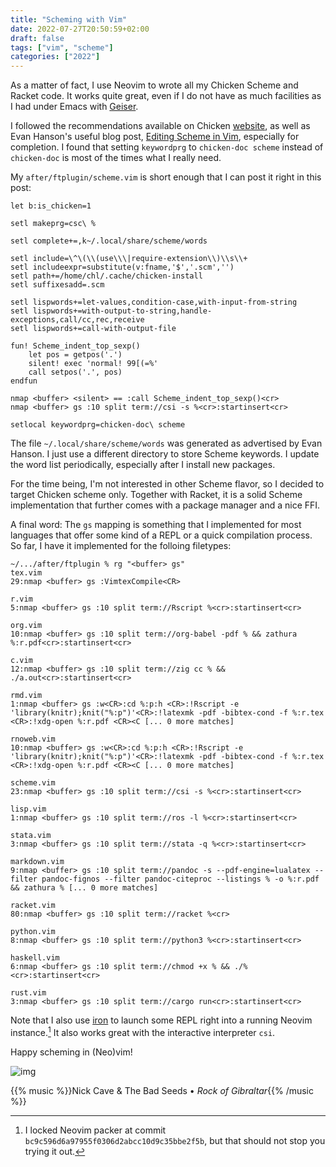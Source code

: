 ```yaml
---
title: "Scheming with Vim"
date: 2022-07-27T20:50:59+02:00
draft: false
tags: ["vim", "scheme"]
categories: ["2022"]
---
```


As a matter of fact, I use Neovim to wrote all my Chicken Scheme and Racket code. It works quite great, even if I do not have as much facilities as I had under Emacs with [Geiser].

I followed the recommendations available on Chicken [website], as well as Evan Hanson's useful blog post, [Editing Scheme in Vim], especially for completion. I found that setting `keywordprg` to `chicken-doc scheme` instead of `chicken-doc` is most of the times what I really need.

My `after/ftplugin/scheme.vim` is short enough that I can post it right in this post:

```vim
let b:is_chicken=1

setl makeprg=csc\ %

setl complete+=,k~/.local/share/scheme/words

setl include=\^\(\\(use\\\|require-extension\\)\\s\\+
setl includeexpr=substitute(v:fname,'$','.scm','')
setl path+=/home/chl/.cache/chicken-install
setl suffixesadd=.scm

setl lispwords+=let-values,condition-case,with-input-from-string
setl lispwords+=with-output-to-string,handle-exceptions,call/cc,rec,receive
setl lispwords+=call-with-output-file

fun! Scheme_indent_top_sexp()
	let pos = getpos('.')
	silent! exec 'normal! 99[(=%'
	call setpos('.', pos)
endfun

nmap <buffer> <silent> == :call Scheme_indent_top_sexp()<cr>
nmap <buffer> gs :10 split term://csi -s %<cr>:startinsert<cr>

setlocal keywordprg=chicken-doc\ scheme
```

The file `~/.local/share/scheme/words` was generated as advertised by Evan Hanson. I just use a different directory to store Scheme keywords. I update the word list periodically, especially after I install new packages.

For the time being, I'm not interested in other Scheme flavor, so I decided to target Chicken scheme only. Together with Racket, it is a solid Scheme implementation that further comes with a package manager and a nice FFI.

A final word: The `gs` mapping is something that I implemented for most languages that offer some kind of a REPL or a quick compilation process. So far, I have it implemented for the folloing filetypes:

```shell
~/.../after/ftplugin % rg "<buffer> gs"
tex.vim
29:nmap <buffer> gs :VimtexCompile<CR>

r.vim
5:nmap <buffer> gs :10 split term://Rscript %<cr>:startinsert<cr>

org.vim
10:nmap <buffer> gs :10 split term://org-babel -pdf % && zathura %:r.pdf<cr>:startinsert<cr>

c.vim
12:nmap <buffer> gs :10 split term://zig cc % && ./a.out<cr>:startinsert<cr>

rmd.vim
1:nmap <buffer> gs :w<CR>:cd %:p:h <CR>:!Rscript -e 'library(knitr);knit("%:p")'<CR>:!latexmk -pdf -bibtex-cond -f %:r.tex <CR>:!xdg-open %:r.pdf <CR><C [... 0 more matches]

rnoweb.vim
10:nmap <buffer> gs :w<CR>:cd %:p:h <CR>:!Rscript -e 'library(knitr);knit("%:p")'<CR>:!latexmk -pdf -bibtex-cond -f %:r.tex <CR>:!xdg-open %:r.pdf <CR><C [... 0 more matches]

scheme.vim
23:nmap <buffer> gs :10 split term://csi -s %<cr>:startinsert<cr>

lisp.vim
1:nmap <buffer> gs :10 split term://ros -l %<cr>:startinsert<cr>

stata.vim
3:nmap <buffer> gs :10 split term://stata -q %<cr>:startinsert<cr>

markdown.vim
9:nmap <buffer> gs :10 split term://pandoc -s --pdf-engine=lualatex --filter pandoc-fignos --filter pandoc-citeproc --listings % -o %:r.pdf && zathura % [... 0 more matches]

racket.vim
80:nmap <buffer> gs :10 split term://racket %<cr>

python.vim
8:nmap <buffer> gs :10 split term://python3 %<cr>:startinsert<cr>

haskell.vim
6:nmap <buffer> gs :10 split term://chmod +x % && ./%<cr>:startinsert<cr>

rust.vim
3:nmap <buffer> gs :10 split term://cargo run<cr>:startinsert<cr>
```

Note that I also use [iron] to launch some REPL right into a running Neovim instance.[^1] It also works great with the interactive interpreter `csi`.

Happy scheming in (Neo)vim!

![img](/img/2022-07-27-21-11-59.png)

{{% music %}}Nick Cave & The Bad Seeds • _Rock of Gibraltar_{{% /music %}}

[^1]: I locked Neovim packer at commit `bc9c596d6a97955f0306d2abcc10d9c35bbe2f5b`, but that should not stop you trying it out.

[geiser]: https://www.nongnu.org/geiser/
[website]: https://wiki.call-cc.org/vim
[editing scheme in vim]: https://www.foldling.org/scheme.html#2013-01-18
[iron]: https://github.com/hkupty/iron.nvim

